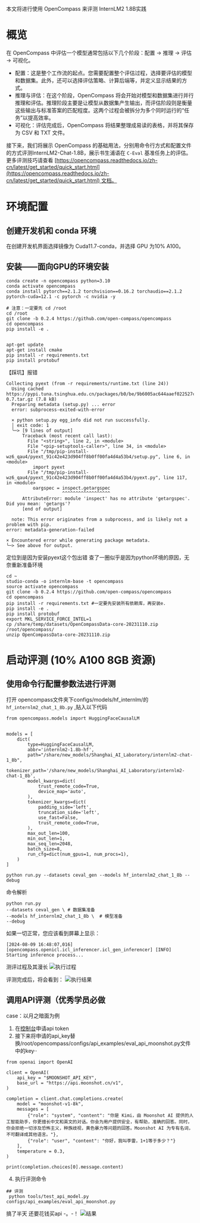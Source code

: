 本文将进行使用 OpenCompass 来评测 InternLM2 1.8B实践

# 概览

在 OpenCompass 中评估一个模型通常包括以下几个阶段：配置 -> 推理 -> 评估 -> 可视化。

- 配置：这是整个工作流的起点。您需要配置整个评估过程，选择要评估的模型和数据集。此外，还可以选择评估策略、计算后端等，并定义显示结果的方式。
- 推理与评估：在这个阶段，OpenCompass 将会开始对模型和数据集进行并行推理和评估。推理阶段主要是让模型从数据集产生输出，而评估阶段则是衡量这些输出与标准答案的匹配程度。这两个过程会被拆分为多个同时运行的“任务”以提高效率。
- 可视化：评估完成后，OpenCompass 将结果整理成易读的表格，并将其保存为 CSV 和 TXT 文件。

接下来，我们将展示 OpenCompass 的基础用法，分别用命令行方式和配置文件的方式评测InternLM2-Chat-1.8B，展示书生浦语在 `C-Eval` 基准任务上的评估。更多评测技巧请查看 [https://opencompass.readthedocs.io/zh-cn/latest/get_started/quick_start.html](https://opencompass.readthedocs.io/zh-cn/latest/get_started/quick_start.html) 文档。

# 环境配置

## 创建开发机和 conda 环境

在创建开发机界面选择镜像为 Cuda11.7-conda，并选择 GPU 为10% A100。

## 安装——面向GPU的环境安装


```
conda create -n opencompass python=3.10
conda activate opencompass
conda install pytorch==2.1.2 torchvision==0.16.2 torchaudio==2.1.2 pytorch-cuda=12.1 -c pytorch -c nvidia -y

# 注意：一定要先 cd /root
cd /root
git clone -b 0.2.4 https://github.com/open-compass/opencompass
cd opencompass
pip install -e .


apt-get update
apt-get install cmake
pip install -r requirements.txt
pip install protobuf
```
【踩坑】报错
```
Collecting pyext (from -r requirements/runtime.txt (line 24))
  Using cached https://pypi.tuna.tsinghua.edu.cn/packages/b0/be/9b6005ac644aaef022527ce49617263379e49dbdbd433d1d3dd66d71f570/pyext-0.7.tar.gz (7.8 kB)
  Preparing metadata (setup.py) ... error
  error: subprocess-exited-with-error
  
  × python setup.py egg_info did not run successfully.
  │ exit code: 1
  ╰─> [9 lines of output]
      Traceback (most recent call last):
        File "<string>", line 2, in <module>
        File "<pip-setuptools-caller>", line 34, in <module>
        File "/tmp/pip-install-wz6_qau4/pyext_91c42e423d904ff8b0ff00fa4d4a53b4/setup.py", line 6, in <module>
          import pyext
        File "/tmp/pip-install-wz6_qau4/pyext_91c42e423d904ff8b0ff00fa4d4a53b4/pyext.py", line 117, in <module>
          oargspec = inspect.getargspec
                     ^^^^^^^^^^^^^^^^^^
      AttributeError: module 'inspect' has no attribute 'getargspec'. Did you mean: 'getargs'?
      [end of output]
  
  note: This error originates from a subprocess, and is likely not a problem with pip.
error: metadata-generation-failed

× Encountered error while generating package metadata.
╰─> See above for output.

```
定位到是因为安装pyext这个包出错
查了一圈似乎是因为python环境的原因，无奈重新准备环境
```
cd ~ 
studio-conda -o internlm-base -t opencompass 
source activate opencompass 
git clone -b 0.2.4 https://github.com/open-compass/opencompass 
cd opencompass 
pip install -r requirements.txt #一定要先安装所有依赖库，再安装e. 
pip install -e . 
pip install protobuf 
export MKL_SERVICE_FORCE_INTEL=1 
cp /share/temp/datasets/OpenCompassData-core-20231110.zip /root/opencompass/ 
unzip OpenCompassData-core-20231110.zip 
```

# 启动评测 (10% A100 8GB 资源)


## 使用命令行配置参数法进行评测


打开 opencompass文件夹下configs/models/hf_internlm/的`hf_internlm2_chat_1_8b.py` ,贴入以下代码

```
from opencompass.models import HuggingFaceCausalLM


models = [
    dict(
        type=HuggingFaceCausalLM,
        abbr='internlm2-1.8b-hf',
        path="/share/new_models/Shanghai_AI_Laboratory/internlm2-chat-1_8b",
        tokenizer_path='/share/new_models/Shanghai_AI_Laboratory/internlm2-chat-1_8b',
        model_kwargs=dict(
            trust_remote_code=True,
            device_map='auto',
        ),
        tokenizer_kwargs=dict(
            padding_side='left',
            truncation_side='left',
            use_fast=False,
            trust_remote_code=True,
        ),
        max_out_len=100,
        min_out_len=1,
        max_seq_len=2048,
        batch_size=8,
        run_cfg=dict(num_gpus=1, num_procs=1),
    )
]
```

```
python run.py --datasets ceval_gen --models hf_internlm2_chat_1_8b --debug
```

命令解析

```
python run.py
--datasets ceval_gen \ # 数据集准备
--models hf_internlm2_chat_1_8b \  # 模型准备
--debug
```

如果一切正常，您应该看到屏幕上显示：

```
[2024-08-09 16:48:07,016] [opencompass.openicl.icl_inferencer.icl_gen_inferencer] [INFO] Starting inference process...
```

测评过程及其漫长
![执行过程](https://imgsur.quicklydating.com/gh/nlospc/imgsur@main/img/20240906192942.png)


评测完成后，将会看到：
![执行结果](https://imgsur.quicklydating.com/gh/nlospc/imgsur@main/img/20240906193042.png)

## 调用API评测（优秀学员必做

case：以月之暗面为例
1. 在[控制台](https://platform.moonshot.cn/console/info)申请api token
2. 接下来将申请的api_key替换/root/opencompass/configs/api_examples/eval_api_moonshot.py文件中的key··
```
from openai import OpenAI
 
client = OpenAI(
    api_key = "$MOONSHOT_API_KEY",
    base_url = "https://api.moonshot.cn/v1",
)
 
completion = client.chat.completions.create(
    model = "moonshot-v1-8k",
    messages = [
        {"role": "system", "content": "你是 Kimi，由 Moonshot AI 提供的人工智能助手，你更擅长中文和英文的对话。你会为用户提供安全，有帮助，准确的回答。同时，你会拒绝一切涉及恐怖主义，种族歧视，黄色暴力等问题的回答。Moonshot AI 为专有名词，不可翻译成其他语言。"},
        {"role": "user", "content": "你好，我叫李雷，1+1等于多少？"}
    ],
    temperature = 0.3,
)
 
print(completion.choices[0].message.content)
```
4. 执行评测命令
```shell 
## 评测
 python tools/test_api_model.py configs/api_examples/eval_api_moonshot.py 
```
搞了半天 还要花钱买api -。-！
![结果](https://imgsur.quicklydating.com/gh/nlospc/imgsur@main/img/20240906225715.png)
